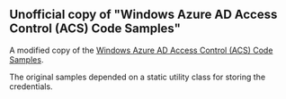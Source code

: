 
Unofficial copy of "Windows Azure AD Access Control (ACS) Code Samples"
--------------------------------



A modified copy of the [Windows Azure AD Access Control (ACS) Code Samples](http://code.msdn.microsoft.com/windowsazure/Windows-Azure-AD-Access-0dcde385). 


The original samples depended on a static utility class for storing the credentials. 
